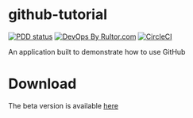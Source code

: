 # github-tutorial
[![PDD status](http://www.0pdd.com/svg?name=yegor256/0pdd)](http://www.0pdd.com/p?name=yegor256/0pdd)
[![DevOps By Rultor.com](http://www.rultor.com/b/ammaratef45/github-tutorial)](http://www.rultor.com/p/ammaratef45/github-tutorial)
[![CircleCI](https://circleci.com/gh/ammaratef45/github-tutorial/tree/master.svg?style=svg)](https://circleci.com/gh/ammaratef45/github-tutorial/tree/master)

An application built to demonstrate how to use GitHub

# Download
The beta version is available [here](https://play.google.com/store/apps/details?id=com.opensource.ammar.githubtutorial)

